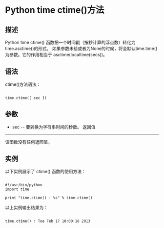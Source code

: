 Python time ctime()方法
=====================

  描述
--

 Python time ctime() 函数把一个时间戳（按秒计算的浮点数）转化为time.asctime()的形式。 如果参数未给或者为None的时候，将会默认time.time()为参数。它的作用相当于 asctime(localtime(secs))。

 语法
--

 ctime()方法语法：

 
```

time.ctime([ sec ])

```

 参数
--

  * sec -- 要转换为字符串时间的秒数。
  返回值
---

 该函数没有任何返回值。

 实例
--

 以下实例展示了 ctime() 函数的使用方法：

 
```

#!/usr/bin/python
import time

print "time.ctime() : %s" % time.ctime()

```

 以上实例输出结果为：

 
```

time.ctime() : Tue Feb 17 10:00:18 2013

```